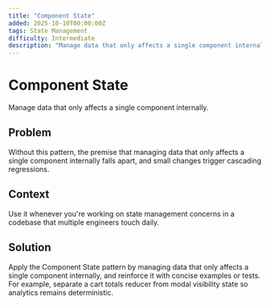 ```yaml
---
title: "Component State"
added: 2025-10-10T00:00:00Z
tags: State Management
difficulty: Intermediate
description: "Manage data that only affects a single component internally."
---
```

# Component State

Manage data that only affects a single component internally.

## Problem

Without this pattern, the premise that managing data that only affects a single component internally falls apart, and small changes trigger cascading regressions.

## Context

Use it whenever you're working on state management concerns in a codebase that multiple engineers touch daily.

## Solution

Apply the Component State pattern by managing data that only affects a single component internally, and reinforce it with concise examples or tests. For example, separate a cart totals reducer from modal visibility state so analytics remains deterministic.
